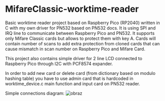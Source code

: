 # MifareClassic-worktime-reader
Basic worktime reader project based on Raspberry Pico (RP2040) written in C with my own driver for PN532 based on PN532 docs. It is using SPI and IRQ line to communicate between Raspberry Pico and PN532. It supports only Mifare Classic cards but allows to protect them with key A. Cards will contain number of scans to add extra protection from cloned cards that can cause mismatch in scan number on Raspberry Pico and Mifare Card.

This project also contains simple driver for 2 line LCD connected to Raspberry Pico through I2C with PCF8574 expander.

In order to add new card or delete card (from dictionary based on modulo hashing table) you have to use admin card that is hardcoded in worktime_device.c main function and input card on PN532 reader.

Simple connections diagram:
![obraz](https://github.com/user-attachments/assets/3fa13621-bf57-4db5-879c-c8b964f22ee3)


